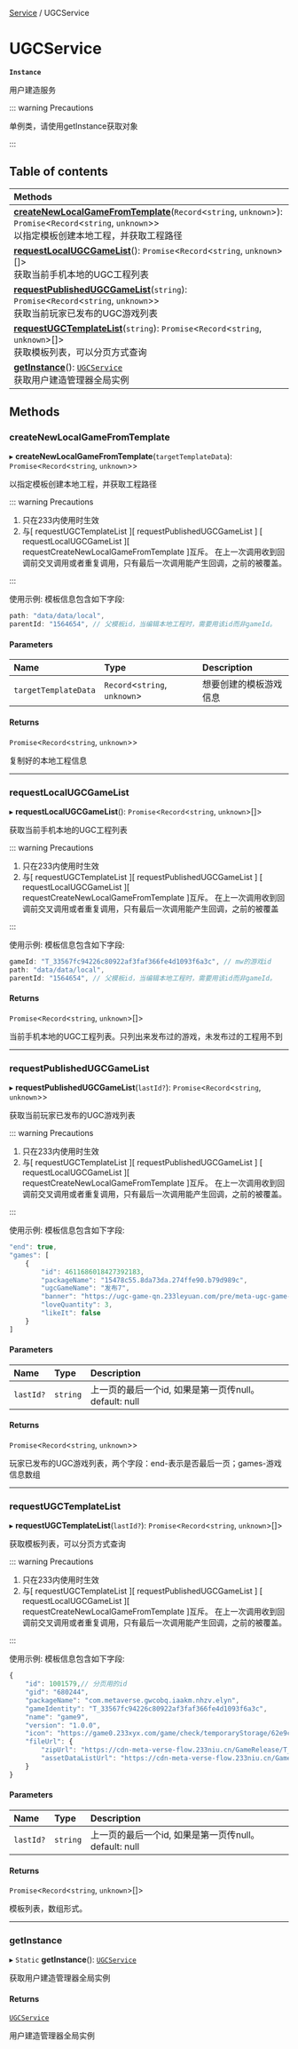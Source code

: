 [Service](../modules/Service.Service.md) / UGCService

# UGCService <Badge type="tip" text="Class" /> <Score text="UGCService" />

**`Instance`**

用户建造服务

::: warning Precautions

单例类，请使用getInstance获取对象

:::

## Table of contents

| Methods |
| :-----|
| **[createNewLocalGameFromTemplate](Service.UGCService.md#createnewlocalgamefromtemplate)**(`Record`<`string`, `unknown`\>): `Promise`<`Record`<`string`, `unknown`\>\> <br> 以指定模板创建本地工程，并获取工程路径|
| **[requestLocalUGCGameList](Service.UGCService.md#requestlocalugcgamelist)**(): `Promise`<`Record`<`string`, `unknown`\>[]\> <br> 获取当前手机本地的UGC工程列表|
| **[requestPublishedUGCGameList](Service.UGCService.md#requestpublishedugcgamelist)**(`string`): `Promise`<`Record`<`string`, `unknown`\>\> <br> 获取当前玩家已发布的UGC游戏列表|
| **[requestUGCTemplateList](Service.UGCService.md#requestugctemplatelist)**(`string`): `Promise`<`Record`<`string`, `unknown`\>[]\> <br> 获取模板列表，可以分页方式查询|
| **[getInstance](Service.UGCService.md#getinstance)**(): [`UGCService`](Service.UGCService.md) <br> 获取用户建造管理器全局实例|

## Methods

### createNewLocalGameFromTemplate <Score text="createNewLocalGameFromTemplate" /> 

▸ **createNewLocalGameFromTemplate**(`targetTemplateData`): `Promise`<`Record`<`string`, `unknown`\>\> <Badge type="tip" text="other" />

以指定模板创建本地工程，并获取工程路径


::: warning Precautions

1. 只在233内使用时生效
2. 与[ requestUGCTemplateList ][ requestPublishedUGCGameList ]
[ requestLocalUGCGameList ][ requestCreateNewLocalGameFromTemplate ]互斥。
在上一次调用收到回调前交叉调用或者重复调用，只有最后一次调用能产生回调，之前的被覆盖。

:::

使用示例: 模板信息包含如下字段:
```ts
path: "data/data/local",
parentId: "1564654", // 父模板id，当编辑本地工程时，需要用该id而非gameId。
```

#### Parameters

| Name | Type | Description |
| :------ | :------ | :------ |
| `targetTemplateData` | `Record`<`string`, `unknown`\> |  想要创建的模板游戏信息 |

#### Returns

`Promise`<`Record`<`string`, `unknown`\>\>

复制好的本地工程信息

___

### requestLocalUGCGameList <Score text="requestLocalUGCGameList" /> 

▸ **requestLocalUGCGameList**(): `Promise`<`Record`<`string`, `unknown`\>[]\>

获取当前手机本地的UGC工程列表


::: warning Precautions

1. 只在233内使用时生效
2. 与[ requestUGCTemplateList ][ requestPublishedUGCGameList ]
[ requestLocalUGCGameList ][ requestCreateNewLocalGameFromTemplate ]互斥。 <Badge type="tip" text="other" />
在上一次调用收到回调前交叉调用或者重复调用，只有最后一次调用能产生回调，之前的被覆盖

:::

使用示例: 模板信息包含如下字段:
```ts
gameId: "T_33567fc94226c80922af3faf366fe4d1093f6a3c", // mw的游戏id
path: "data/data/local",
parentId: "1564654", // 父模板id，当编辑本地工程时，需要用该id而非gameId。
```

#### Returns

`Promise`<`Record`<`string`, `unknown`\>[]\>

当前手机本地的UGC工程列表。只列出来发布过的游戏，未发布过的工程用不到

___

### requestPublishedUGCGameList <Score text="requestPublishedUGCGameList" /> 

▸ **requestPublishedUGCGameList**(`lastId?`): `Promise`<`Record`<`string`, `unknown`\>\>

获取当前玩家已发布的UGC游戏列表


::: warning Precautions

1. 只在233内使用时生效
2. 与[ requestUGCTemplateList ][ requestPublishedUGCGameList ] <Badge type="tip" text="other" />
[ requestLocalUGCGameList ][ requestCreateNewLocalGameFromTemplate ]互斥。
在上一次调用收到回调前交叉调用或者重复调用，只有最后一次调用能产生回调，之前的被覆盖。

:::

使用示例: 模板信息包含如下字段:
```ts
"end": true,
"games": [
    {
        "id": 4611686018427392183,
        "packageName": "15478c55.8da73da.274ffe90.b79d989c",
        "ugcGameName": "发布7",
        "banner": "https://ugc-game-qn.233leyuan.com/pre/meta-ugc-game-repository-center/dea54321cbae42c38167bb0baf4f135d.webp",
        "loveQuantity": 3,
        "likeIt": false
    }
]
```

#### Parameters

| Name | Type | Description |
| :------ | :------ | :------ |
| `lastId?` | `string` |  上一页的最后一个id, 如果是第一页传null。 default: null |

#### Returns

`Promise`<`Record`<`string`, `unknown`\>\>

玩家已发布的UGC游戏列表，两个字段：end-表示是否最后一页；games-游戏信息数组

___

### requestUGCTemplateList <Score text="requestUGCTemplateList" /> 

▸ **requestUGCTemplateList**(`lastId?`): `Promise`<`Record`<`string`, `unknown`\>[]\>

获取模板列表，可以分页方式查询


::: warning Precautions

1. 只在233内使用时生效
2. 与[ requestUGCTemplateList ][ requestPublishedUGCGameList ] <Badge type="tip" text="other" />
[ requestLocalUGCGameList ][ requestCreateNewLocalGameFromTemplate ]互斥。
在上一次调用收到回调前交叉调用或者重复调用，只有最后一次调用能产生回调，之前的被覆盖。

:::

使用示例: 模板信息包含如下字段:
```ts
{
    "id": 1001579,// 分页用的id
    "gid": "680244",
    "packageName": "com.metaverse.gwcobq.iaakm.nhzv.elyn",
    "gameIdentity": "T_33567fc94226c80922af3faf366fe4d1093f6a3c",
    "name": "game9",
    "version": "1.0.0",
    "icon": "https://game0.233xyx.com/game/check/temporaryStorage/62e9c40873f0c439b0c7581f7cb3d625.png",
    "fileUrl": {
        "zipUrl": "https://cdn-meta-verse-flow.233niu.cn/GameRelease/T_33567fc94226c80922af3faf366fe4d1093f6a3c/1.0.0/2546449/eed2577b17b523a7d2bf2b7b0527859f3d4200a1",
        "assetDataListUrl": "https://cdn-meta-verse-flow.233niu.cn/GameRelease/T_33567fc94226c80922af3faf366fe4d1093f6a3c/1.0.0/651230/a2ad7acac72722be0282c4109c58025d9751ddd1"
    }
}
```

#### Parameters

| Name | Type | Description |
| :------ | :------ | :------ |
| `lastId?` | `string` |  上一页的最后一个id, 如果是第一页传null。 default: null |

#### Returns

`Promise`<`Record`<`string`, `unknown`\>[]\>

模板列表，数组形式。

___

### getInstance <Score text="getInstance" /> 

▸ `Static` **getInstance**(): [`UGCService`](Service.UGCService.md) <Badge type="tip" text="other" />

获取用户建造管理器全局实例


#### Returns

[`UGCService`](Service.UGCService.md)

用户建造管理器全局实例
